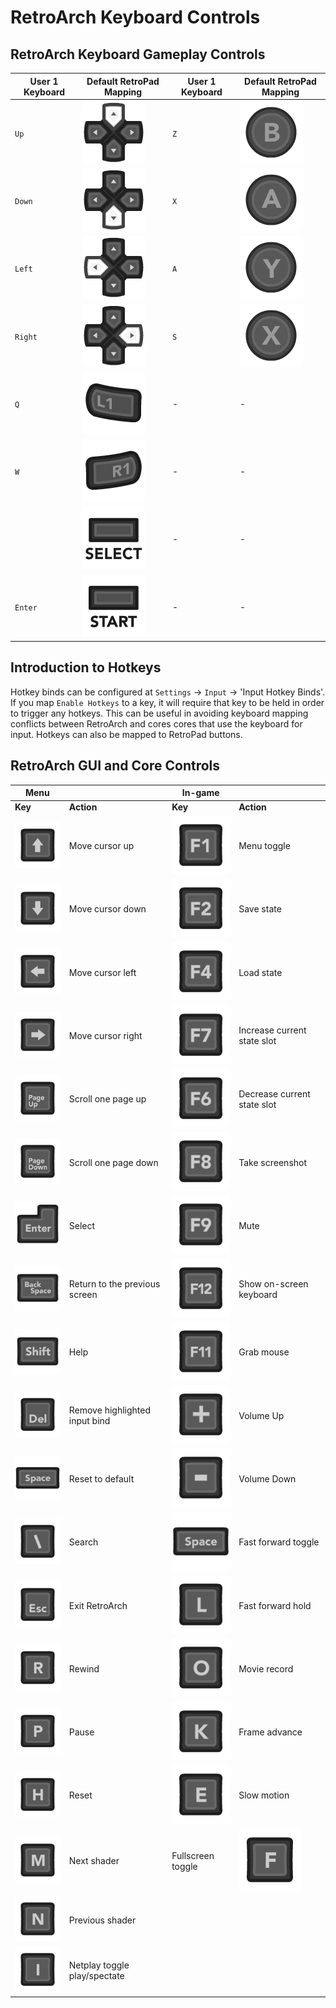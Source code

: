 # RetroArch Keyboard Controls

## RetroArch Keyboard Gameplay Controls

| User 1 Keyboard | Default RetroPad Mapping  | User 1 Keyboard | Default RetroPad Mapping |
|-----------------|---------------------------|-----------------|--------------------------|
| `Up`    | ![](../image/retropad/retro_dpad_up.png)       | `Z`   | ![](../image/retropad/retro_b.png)       |
| `Down`  | ![](../image/retropad/retro_dpad_down.png)     | `X`   | ![](../image/retropad/retro_a.png)       |
| `Left`  | ![](../image/retropad/retro_dpad_left.png)     | `A`   | ![](../image/retropad/retro_y.png)       | 
| `Right` | ![](../image/retropad/retro_dpad_right.png)    | `S`   | ![](../image/retropad/retro_x.png)       |
| `Q`     | ![](../image/retropad/retro_l1.png)            | - | - |
| `W`     | ![](../image/retropad/retro_r1.png)            | - | - |
|         | ![](../image/retropad/retro_select.png)        | - | - |
| `Enter` | ![](../image/retropad/retro_start.png)         | - | - |

## Introduction to Hotkeys
Hotkey binds can be configured at `Settings` → `Input` → 'Input Hotkey Binds'. If you map `Enable Hotkeys` to a key, it will require that key to be held in order to trigger any hotkeys. This can be useful in avoiding keyboard mapping conflicts between RetroArch and cores cores that use the keyboard for input. Hotkeys can also be mapped to RetroPad buttons.

## RetroArch GUI and Core Controls

Menu                        ||In-game      ||
------------- | ------------ |------------- | ------------ 
**Key**       | **Action**   |**Key**       |**Action**
![](../image/Button_Pack/Keyboard_&_Mouse/Dark/Keyboard_Black_Arrow_Up.png)    | Move cursor up                  |![](../image/Button_Pack/Keyboard_&_Mouse/Dark/Keyboard_Black_F1.png)    | Menu toggle
![](../image/Button_Pack/Keyboard_&_Mouse/Dark/Keyboard_Black_Arrow_Down.png)  | Move cursor down                |![](../image/Button_Pack/Keyboard_&_Mouse/Dark/Keyboard_Black_F2.png)    | Save state
![](../image/Button_Pack/Keyboard_&_Mouse/Dark/Keyboard_Black_Arrow_Left.png)  | Move cursor left                |![](../image/Button_Pack/Keyboard_&_Mouse/Dark/Keyboard_Black_F4.png)    | Load state
![](../image/Button_Pack/Keyboard_&_Mouse/Dark/Keyboard_Black_Arrow_Right.png) | Move cursor right               |![](../image/Button_Pack/Keyboard_&_Mouse/Dark/Keyboard_Black_F7.png)    | Increase current state slot
![](../image/Button_Pack/Keyboard_&_Mouse/Dark/Keyboard_Black_Page_Up.png)     | Scroll one page up              |![](../image/Button_Pack/Keyboard_&_Mouse/Dark/Keyboard_Black_F6.png)    | Decrease current state slot
![](../image/Button_Pack/Keyboard_&_Mouse/Dark/Keyboard_Black_Page_Down.png)   | Scroll one page down            |![](../image/Button_Pack/Keyboard_&_Mouse/Dark/Keyboard_Black_F8.png)    | Take screenshot
![](../image/Button_Pack/Keyboard_&_Mouse/Dark/Keyboard_Black_Enter.png)       | Select                          |![](../image/Button_Pack/Keyboard_&_Mouse/Dark/Keyboard_Black_F9.png)    | Mute
![](../image/Button_Pack/Keyboard_&_Mouse/Dark/Keyboard_Black_Backspace.png)   | Return to the previous screen  |![](../image/Button_Pack/Keyboard_&_Mouse/Dark/Keyboard_Black_F12.png)   | Show on-screen keyboard
![](../image/Button_Pack/Keyboard_&_Mouse/Dark/Keyboard_Black_Shift.png)       | Help                            |![](../image/Button_Pack/Keyboard_&_Mouse/Dark/Keyboard_Black_F11.png)   | Grab mouse
![](../image/Button_Pack/Keyboard_&_Mouse/Dark/Keyboard_Black_Del.png)         | Remove highlighted input bind | ![](../image/Button_Pack/Keyboard_&_Mouse/Dark/Keyboard_Black_Plus.png)  | Volume Up
![](../image/Button_Pack/Keyboard_&_Mouse/Dark/Keyboard_Black_Space.png)       | Reset to default | ![](../image/Button_Pack/Keyboard_&_Mouse/Dark/Keyboard_Black_Minus.png) | Volume Down
![](../image/Button_Pack/Keyboard_&_Mouse/Dark/Keyboard_Black_Slash.png)  | Search  | ![](../image/Button_Pack/Keyboard_&_Mouse/Dark/Keyboard_Black_Space.png) | Fast forward toggle | 
![](../image/Button_Pack/Keyboard_&_Mouse/Dark/Keyboard_Black_Esc.png)  | Exit RetroArch   | ![](../image/Button_Pack/Keyboard_&_Mouse/Dark/Keyboard_Black_L.png) | Fast forward hold | 
![](../image/Button_Pack/Keyboard_&_Mouse/Dark/Keyboard_Black_R.png) | Rewind | ![](../image/Button_Pack/Keyboard_&_Mouse/Dark/Keyboard_Black_O.png) | Movie record |
![](../image/Button_Pack/Keyboard_&_Mouse/Dark/Keyboard_Black_P.png) | Pause| ![](../image/Button_Pack/Keyboard_&_Mouse/Dark/Keyboard_Black_K.png) | Frame advance |
![](../image/Button_Pack/Keyboard_&_Mouse/Dark/Keyboard_Black_H.png)  | Reset | ![](../image/Button_Pack/Keyboard_&_Mouse/Dark/Keyboard_Black_E.png)     | Slow motion |
![](../image/Button_Pack/Keyboard_&_Mouse/Dark/Keyboard_Black_M.png)  | Next shader| Fullscreen toggle | ![](../image/Button_Pack/Keyboard_&_Mouse/Dark/Keyboard_Black_F.png) |
![](../image/Button_Pack/Keyboard_&_Mouse/Dark/Keyboard_Black_N.png)     | Previous shader | | |
![](../image/Button_Pack/Keyboard_&_Mouse/Dark/Keyboard_Black_I.png)     | Netplay toggle play/spectate |  | |
